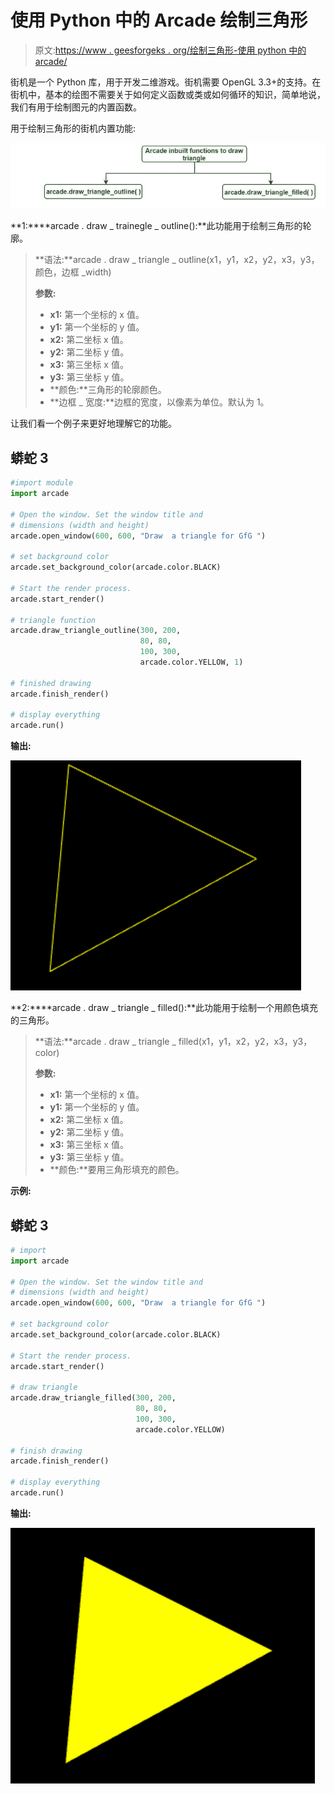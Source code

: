 # 使用 Python 中的 Arcade 绘制三角形

> 原文:[https://www . geesforgeks . org/绘制三角形-使用 python 中的 arcade/](https://www.geeksforgeeks.org/draw-a-triangle-using-arcade-in-python/)

街机是一个 Python 库，用于开发二维游戏。街机需要 OpenGL 3.3+的支持。在街机中，基本的绘图不需要关于如何定义函数或类或如何循环的知识，简单地说，我们有用于绘制图元的内置函数。

用于绘制三角形的街机内置功能:

![](img/3a50fd30920f713c26095d8abe5f3c3c.png)

**1:****arcade . draw _ trainegle _ outline():**此功能用于绘制三角形的轮廓。

> **语法:**arcade . draw _ triangle _ outline(x1，y1，x2，y2，x3，y3，颜色，边框 _width)
> 
> **参数:**
> 
> *   **x1:** 第一个坐标的 x 值。
> *   **y1:** 第一个坐标的 y 值。
> *   **x2:** 第二坐标 x 值。
> *   **y2:** 第二坐标 y 值。
> *   **x3:** 第三坐标 x 值。
> *   **y3:** 第三坐标 y 值。
> *   **颜色:**三角形的轮廓颜色。
> *   **边框 _ 宽度:**边框的宽度，以像素为单位。默认为 1。

让我们看一个例子来更好地理解它的功能。

## 蟒蛇 3

```py
#import module
import arcade

# Open the window. Set the window title and
# dimensions (width and height)
arcade.open_window(600, 600, "Draw  a triangle for GfG ")

# set background color
arcade.set_background_color(arcade.color.BLACK)

# Start the render process.
arcade.start_render()

# triangle function
arcade.draw_triangle_outline(300, 200,
                             80, 80,
                             100, 300,
                             arcade.color.YELLOW, 1)

# finished drawing
arcade.finish_render()

# display everything
arcade.run()
```

**输出:**

![](img/1c6c25434dc7594645ffea8f4317f33d.png)

**2:****arcade . draw _ triangle _ filled():**此功能用于绘制一个用颜色填充的三角形。

> **语法:**arcade . draw _ triangle _ filled(x1，y1，x2，y2，x3，y3，color)
> 
> **参数:**
> 
> *   **x1:** 第一个坐标的 x 值。
> *   **y1:** 第一个坐标的 y 值。
> *   **x2:** 第二坐标 x 值。
> *   **y2:** 第二坐标 y 值。
> *   **x3:** 第三坐标 x 值。
> *   **y3:** 第三坐标 y 值。
> *   **颜色:**要用三角形填充的颜色。

**示例:**

## 蟒蛇 3

```py
# import
import arcade

# Open the window. Set the window title and 
# dimensions (width and height)
arcade.open_window(600, 600, "Draw  a triangle for GfG ")

# set background color
arcade.set_background_color(arcade.color.BLACK)

# Start the render process.
arcade.start_render()

# draw triangle
arcade.draw_triangle_filled(300, 200,
                            80, 80,
                            100, 300,
                            arcade.color.YELLOW)

# finish drawing
arcade.finish_render()

# display everything
arcade.run()
```

**输出:**

![](img/6ba4e29bf52fd943308cfc372deb8dd7.png)